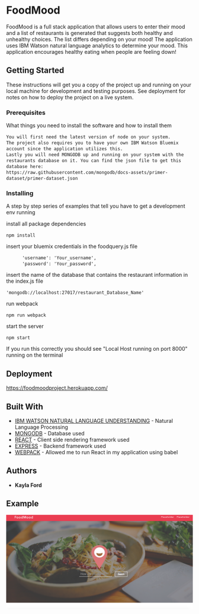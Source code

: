 # FoodMood

FoodMood is a full stack application that allows users to enter their mood and a list of restaurants is generated that suggests both healthy and unhealthy choices. The list differs depending on your mood! The application uses IBM Watson natural language analytics to determine your mood. This application encourages healthy eating when people are feeling down!

## Getting Started

These instructions will get you a copy of the project up and running on your local machine for development and testing purposes. See deployment for notes on how to deploy the project on a live system.

### Prerequisites

What things you need to install the software and how to install them

```
You will first need the latest version of node on your system.
The project also requires you to have your own IBM Watson Bluemix account since the application utilizes this.
Lastly you will need MONGODB up and running on your system with the restaurants database on it. You can find the json file to get this database here:
https://raw.githubusercontent.com/mongodb/docs-assets/primer-dataset/primer-dataset.json
```

### Installing

A step by step series of examples that tell you have to get a development env running

install all package dependencies

```
npm install
```

insert your bluemix credentials in the foodquery.js file
```
      'username': 'Your_username',
      'password': 'Your_password',
```
insert the name of the database that contains the restaurant information in the index.js file
```
'mongodb://localhost:27017/restaurant_Database_Name'
```
run webpack
```
npm run webpack
```
start the server
```
npm start
```

If you run this correctly you should see "Local Host running on port 8000" running on the terminal

## Deployment

https://foodmoodproject.herokuapp.com/

## Built With

* [IBM WATSON NATURAL LANGUAGE UNDERSTANDING](https://www.ibm.com/watson/developercloud/natural-language-understanding/api/v1/?node#introduction) - Natural Language Processing
* [MONGODB](https://www.mongodb.com/) - Database used
* [REACT](https://reactjs.org/) - Client side rendering framework used
* [EXPRESS](https://expressjs.com/) - Backend framework used
* [WEBPACK](https://webpack.js.org/) - Allowed me to run React in my application using babel


## Authors

* **Kayla Ford**

## Example
![Alt text](./public/example.png?raw=true "Title")
